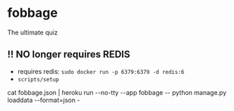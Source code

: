 
# fobbage
The ultimate quiz

## !! NO longer requires REDIS
- requires redis: `sudo docker run -p 6379:6379 -d redis:6`
- `scripts/setup`

cat fobbage.json | heroku run --no-tty --app fobbage -- python manage.py loaddata --format=json -

